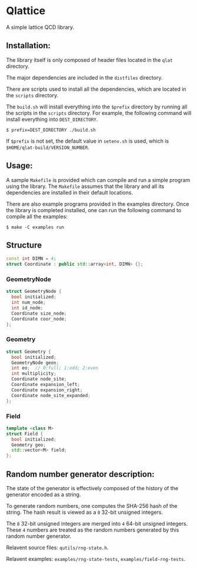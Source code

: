 # Qlattice

A simple lattice QCD library.

## Installation:

The library itself is only composed of header files located in the
`qlat` directory.

The major dependencies are included in the `distfiles` directory.

There are scripts used to install all the dependencies, which are located
in the `scripts` directory.

The `build.sh` will install everything into the `$prefix` directory
by running all the scripts in the `scripts` directory. For example,
the following command will install everything into `DEST_DIRECTORY`.

`$ prefix=DEST_DIRECTORY ./build.sh`

If `$prefix` is not set, the default value in `setenv.sh` is used,
which is `$HOME/qlat-build/VERSION_NUMBER`.

## Usage:

A sample `Makefile` is provided which can compile and run a simple
program using the library. The `Makefile` assumes that the library
and all its dependencies are installed in their default locations.

There are also example programs provided in the examples directory. Once
the library is completed installed, one can run the following command
to compile all the examples:

`$ make -C examples run`

## Structure

```c++
const int DIMN = 4;
struct Coordinate : public std::array<int, DIMN> {};
```

### GeometryNode

```c++
struct GeometryNode {
  bool initialized;
  int num_node;
  int id_node;
  Coordinate size_node;
  Coordinate coor_node;
};
```

### Geometry

```c++
struct Geometry {
  bool initialized;
  GeometryNode geon;
  int eo;  // 0:full; 1:odd; 2:even
  int multiplicity;
  Coordinate node_site;
  Coordinate expansion_left;
  Coordinate expansion_right;
  Coordinate node_site_expanded;
};
```

### Field

```c++
template <class M>
struct Field {
  bool initialized;
  Geometry geo;
  std::vector<M> field;
};
```

## Random number generator description:

The state of the generator is effectively composed of the history of the
generator encoded as a string.

To generate random numbers, one computes the SHA-256 hash of the string.
The hash result is viewed as a `8` 32-bit unsigned integers.

The `8` 32-bit unsigned integers are merged into `4` 64-bit unsigned
integers. These `4` numbers are treated as the random numbers generated
by this random number generator.

Relavent source files: `qutils/rng-state.h`.

Relavent examples: `examples/rng-state-tests`, `examples/field-rng-tests`.

